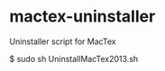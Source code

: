 mactex-uninstaller
==================

Uninstaller script for MacTex

$ sudo sh UninstallMacTex2013.sh

